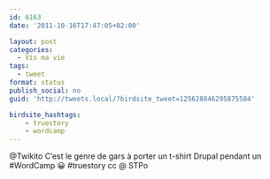 ```yaml
---
id: 6163
date: '2011-10-16T17:47:05+02:00'

layout: post
categories:
  - Vis ma vie
tags:
  - tweet
format: status
publish_social: no
guid: 'http://tweets.local/?birdsite_tweet=125628846295875584'

birdsite_hashtags:
    - truestory
    - wordcamp
---
```


@Twikito C’est le genre de gars à porter un t-shirt Drupal pendant un #WordCamp 😀 #truestory cc @ STPo